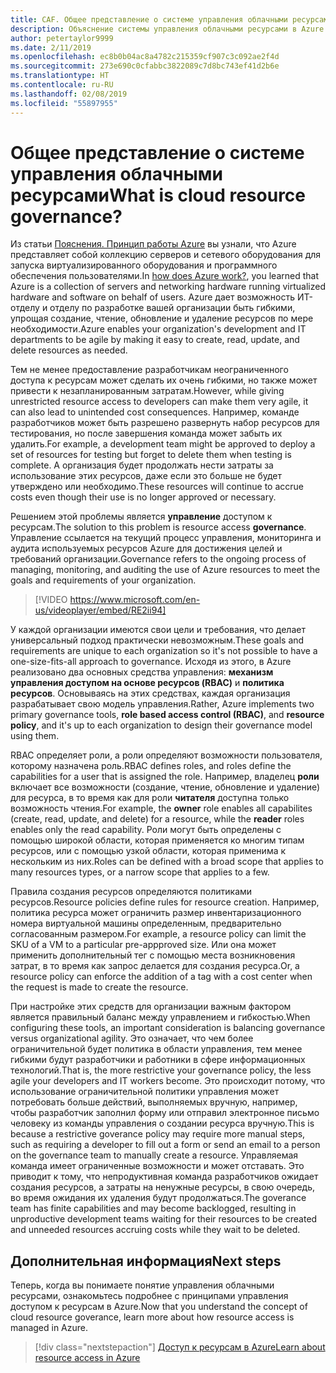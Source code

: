 ```yaml
---
title: CAF. Общее представление о системе управления облачными ресурсами
description: Объяснение системы управления облачными ресурсами в Azure
author: petertaylor9999
ms.date: 2/11/2019
ms.openlocfilehash: ec8b0b04ac8a4782c215359cf907c3c092ae2f4d
ms.sourcegitcommit: 273e690c0cfabbc3822089c7d8bc743ef41d2b6e
ms.translationtype: HT
ms.contentlocale: ru-RU
ms.lasthandoff: 02/08/2019
ms.locfileid: "55897955"
---
```

<!-- markdownlint-disable MD026 -->

# <a name="what-is-cloud-resource-governance"></a><span data-ttu-id="d7e3a-103">Общее представление о системе управления облачными ресурсами</span><span class="sxs-lookup"><span data-stu-id="d7e3a-103">What is cloud resource governance?</span></span>

<span data-ttu-id="d7e3a-104">Из статьи [Пояснения. Принцип работы Azure](what-is-azure.md) вы узнали, что Azure представляет собой коллекцию серверов и сетевого оборудования для запуска виртуализированного оборудования и программного обеспечения пользователями.</span><span class="sxs-lookup"><span data-stu-id="d7e3a-104">In [how does Azure work?](what-is-azure.md), you learned that Azure is a collection of servers and networking hardware running virtualized hardware and software on behalf of users.</span></span> <span data-ttu-id="d7e3a-105">Azure дает возможность ИТ-отделу и отделу по разработке вашей организации быть гибкими, упрощая создание, чтение, обновление и удаление ресурсов по мере необходимости.</span><span class="sxs-lookup"><span data-stu-id="d7e3a-105">Azure enables your organization's development and IT departments to be agile by making it easy to create, read, update, and delete resources as needed.</span></span>

<span data-ttu-id="d7e3a-106">Тем не менее предоставление разработчикам неограниченного доступа к ресурсам может сделать их очень гибкими, но также может привести к незапланированным затратам.</span><span class="sxs-lookup"><span data-stu-id="d7e3a-106">However, while giving unrestricted resource access to developers can make them very agile, it can also lead to unintended cost consequences.</span></span> <span data-ttu-id="d7e3a-107">Например, команде разработчиков может быть разрешено развернуть набор ресурсов для тестирования, но после завершения команда может забыть их удалить.</span><span class="sxs-lookup"><span data-stu-id="d7e3a-107">For example, a development team might be approved to deploy a set of resources for testing but forget to delete them when testing is complete.</span></span> <span data-ttu-id="d7e3a-108">А организация будет продолжать нести затраты за использование этих ресурсов, даже если это больше не будет утверждено или необходимо.</span><span class="sxs-lookup"><span data-stu-id="d7e3a-108">These resources will continue to accrue costs even though their use is no longer approved or necessary.</span></span>

<span data-ttu-id="d7e3a-109">Решением этой проблемы является **управление** доступом к ресурсам.</span><span class="sxs-lookup"><span data-stu-id="d7e3a-109">The solution to this problem is resource access **governance**.</span></span> <span data-ttu-id="d7e3a-110">Управление ссылается на текущий процесс управления, мониторинга и аудита используемых ресурсов Azure для достижения целей и требований организации.</span><span class="sxs-lookup"><span data-stu-id="d7e3a-110">Governance refers to the ongoing process of managing, monitoring, and auditing the use of Azure resources to meet the goals and requirements of your organization.</span></span>

> [!VIDEO https://www.microsoft.com/en-us/videoplayer/embed/RE2ii94]

<span data-ttu-id="d7e3a-111">У каждой организации имеются свои цели и требования, что делает универсальный подход практически невозможным.</span><span class="sxs-lookup"><span data-stu-id="d7e3a-111">These goals and requirements are unique to each organization so it's not possible to have a one-size-fits-all approach to governance.</span></span> <span data-ttu-id="d7e3a-112">Исходя из этого, в Azure реализовано два основных средства управления: **механизм управления доступом на основе ресурсов (RBAC)** и **политика ресурсов**. Основываясь на этих средствах, каждая организация разрабатывает свою модель управления.</span><span class="sxs-lookup"><span data-stu-id="d7e3a-112">Rather, Azure implements two primary governance tools, **role based access control (RBAC)**, and **resource policy**, and it's up to each organization to design their governance model using them.</span></span>

<span data-ttu-id="d7e3a-113">RBAC определяет роли, а роли определяют возможности пользователя, которому назначена роль.</span><span class="sxs-lookup"><span data-stu-id="d7e3a-113">RBAC defines roles, and roles define the capabilities for a user that is assigned the role.</span></span> <span data-ttu-id="d7e3a-114">Например, владелец **роли** включает все возможности (создание, чтение, обновление и удаление) для ресурса, в то время как для роли **читателя** доступна только возможность чтения.</span><span class="sxs-lookup"><span data-stu-id="d7e3a-114">For example, the **owner** role enables all capabilites (create, read, update, and delete) for a resource, while the  **reader** roles enables only the read capability.</span></span> <span data-ttu-id="d7e3a-115">Роли могут быть определены с помощью широкой области, которая применяется ко многим типам ресурсов, или с помощью узкой области, которая применима к нескольким из них.</span><span class="sxs-lookup"><span data-stu-id="d7e3a-115">Roles can be defined with a broad scope that applies to many resources types, or a narrow scope that applies to a few.</span></span>

<span data-ttu-id="d7e3a-116">Правила создания ресурсов определяются политиками ресурсов.</span><span class="sxs-lookup"><span data-stu-id="d7e3a-116">Resource policies define rules for resource creation.</span></span> <span data-ttu-id="d7e3a-117">Например, политика ресурса может ограничить размер инвентаризационного номера виртуальной машины определенным, предварительно согласованным размером.</span><span class="sxs-lookup"><span data-stu-id="d7e3a-117">For example, a resource policy can limit the SKU of a VM to a particular pre-appproved size.</span></span> <span data-ttu-id="d7e3a-118">Или она может применить дополнительный тег с помощью места возникновения затрат, в то время как запрос делается для создания ресурса.</span><span class="sxs-lookup"><span data-stu-id="d7e3a-118">Or, a resource policy can enforce the addition of a tag with a cost center when the request is made to create the resource.</span></span>

<span data-ttu-id="d7e3a-119">При настройке этих средств для организации важным фактором является правильный баланс между управлением и гибкостью.</span><span class="sxs-lookup"><span data-stu-id="d7e3a-119">When configuring these tools, an important consideration is balancing governance versus organizational agility.</span></span> <span data-ttu-id="d7e3a-120">Это означает, что чем более ограничительной будет политика в области управления, тем менее гибкими будут разработчики и работники в сфере информационных технологий.</span><span class="sxs-lookup"><span data-stu-id="d7e3a-120">That is, the more restrictive your governance policy, the less agile your developers and IT workers become.</span></span> <span data-ttu-id="d7e3a-121">Это происходит потому, что использование ограничительной политики управления может потребовать больше действий, выполняемых вручную, например, чтобы разработчик заполнил форму или отправил электронное письмо человеку из команды управления о создании ресурса вручную.</span><span class="sxs-lookup"><span data-stu-id="d7e3a-121">This is because a restrictive goverance policy may require more manual steps, such as requiring a developer to fill out a form or send an email to a person on the governance team to manually create a resource.</span></span> <span data-ttu-id="d7e3a-122">Управляемая команда имеет ограниченные возможности и может отставать. Это приводит к тому, что непродуктивная команда разработчиков ожидает создания ресурсов, а затраты на ненужные ресурсы, в свою очередь, во время ожидания их удаления будут продолжаться.</span><span class="sxs-lookup"><span data-stu-id="d7e3a-122">The goverance team has finite capabilities and may become backlogged, resulting in unproductive development teams waiting for their resources to be created and unneeded resources accruing costs while they wait to be deleted.</span></span>

## <a name="next-steps"></a><span data-ttu-id="d7e3a-123">Дополнительная информация</span><span class="sxs-lookup"><span data-stu-id="d7e3a-123">Next steps</span></span>

<span data-ttu-id="d7e3a-124">Теперь, когда вы понимаете понятие управления облачными ресурсами, ознакомьтесь подробнее с принципами управления доступом к ресурсам в Azure.</span><span class="sxs-lookup"><span data-stu-id="d7e3a-124">Now that you understand the concept of cloud resource goverance, learn more about how resource access is managed in Azure.</span></span>

> [!div class="nextstepaction"]
> [<span data-ttu-id="d7e3a-125">Доступ к ресурсам в Azure</span><span class="sxs-lookup"><span data-stu-id="d7e3a-125">Learn about resource access in Azure</span></span>](azure-resource-access.md)
